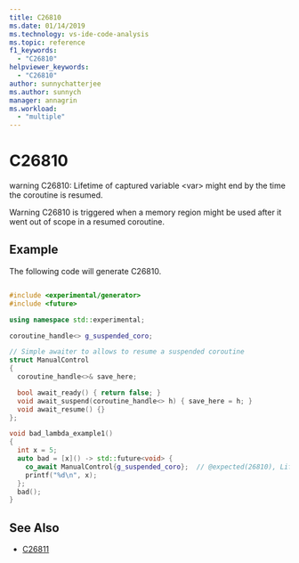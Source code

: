 ```yaml
---
title: C26810
ms.date: 01/14/2019
ms.technology: vs-ide-code-analysis
ms.topic: reference
f1_keywords:
  - "C26810"
helpviewer_keywords:
  - "C26810"
author: sunnychatterjee
ms.author: sunnych
manager: annagrin
ms.workload:
  - "multiple"
---
```

# C26810
warning C26810: Lifetime of captured variable \<var> might end by the time the coroutine is resumed.

Warning C26810 is triggered when a memory region might be used after it went out of scope in a resumed coroutine.

## Example
 The following code will generate C26810.

```cpp

#include <experimental/generator>
#include <future>

using namespace std::experimental;

coroutine_handle<> g_suspended_coro;

// Simple awaiter to allows to resume a suspended coroutine
struct ManualControl
{
  coroutine_handle<>& save_here;

  bool await_ready() { return false; }
  void await_suspend(coroutine_handle<> h) { save_here = h; }
  void await_resume() {}
};

void bad_lambda_example1()
{
  int x = 5;
  auto bad = [x]() -> std::future<void> {
    co_await ManualControl{g_suspended_coro};  // @expected(26810), Lifetime of capture 'x' might end by the time this coroutine is resumed.
    printf("%d\n", x);
  };
  bad();
}
```

## See Also

- [C26811](../code-quality/c26811.md)

